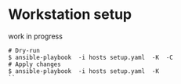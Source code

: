 # Workstation setup
work in progress
```
# Dry-run
$ ansible-playbook  -i hosts setup.yaml  -K  -C 
# Apply changes
$ ansible-playbook  -i hosts setup.yaml  -K  
``
